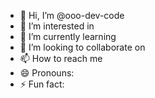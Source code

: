 - 👋 Hi, I’m @ooo-dev-code
- 👀 I’m interested in 
- 🌱 I’m currently learning 
- 💞️ I’m looking to collaborate on 
- 📫 How to reach me 
- 😄 Pronouns: 
- ⚡ Fun fact: 

<!---
ooo-dev-code/ooo-dev-code is a ✨ special ✨ repository because its `README.md` (this file) appears on your GitHub profile.
You can click the Preview link to take a look at your changes.
--->
